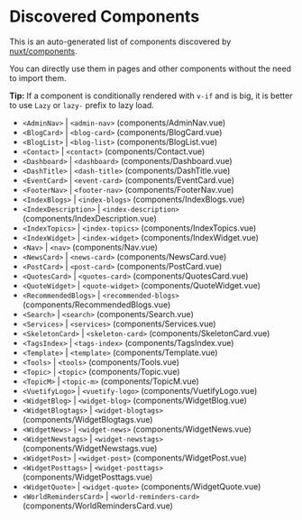 # Discovered Components

This is an auto-generated list of components discovered by [nuxt/components](https://github.com/nuxt/components).

You can directly use them in pages and other components without the need to import them.

**Tip:** If a component is conditionally rendered with `v-if` and is big, it is better to use `Lazy` or `lazy-` prefix to lazy load.

- `<AdminNav>` | `<admin-nav>` (components/AdminNav.vue)
- `<BlogCard>` | `<blog-card>` (components/BlogCard.vue)
- `<BlogList>` | `<blog-list>` (components/BlogList.vue)
- `<Contact>` | `<contact>` (components/Contact.vue)
- `<Dashboard>` | `<dashboard>` (components/Dashboard.vue)
- `<DashTitle>` | `<dash-title>` (components/DashTitle.vue)
- `<EventCard>` | `<event-card>` (components/EventCard.vue)
- `<FooterNav>` | `<footer-nav>` (components/FooterNav.vue)
- `<IndexBlogs>` | `<index-blogs>` (components/IndexBlogs.vue)
- `<IndexDescription>` | `<index-description>` (components/IndexDescription.vue)
- `<IndexTopics>` | `<index-topics>` (components/IndexTopics.vue)
- `<IndexWidget>` | `<index-widget>` (components/IndexWidget.vue)
- `<Nav>` | `<nav>` (components/Nav.vue)
- `<NewsCard>` | `<news-card>` (components/NewsCard.vue)
- `<PostCard>` | `<post-card>` (components/PostCard.vue)
- `<QuotesCard>` | `<quotes-card>` (components/QuotesCard.vue)
- `<QuoteWidget>` | `<quote-widget>` (components/QuoteWidget.vue)
- `<RecommendedBlogs>` | `<recommended-blogs>` (components/RecommendedBlogs.vue)
- `<Search>` | `<search>` (components/Search.vue)
- `<Services>` | `<services>` (components/Services.vue)
- `<SkeletonCard>` | `<skeleton-card>` (components/SkeletonCard.vue)
- `<TagsIndex>` | `<tags-index>` (components/TagsIndex.vue)
- `<Template>` | `<template>` (components/Template.vue)
- `<Tools>` | `<tools>` (components/Tools.vue)
- `<Topic>` | `<topic>` (components/Topic.vue)
- `<TopicM>` | `<topic-m>` (components/TopicM.vue)
- `<VuetifyLogo>` | `<vuetify-logo>` (components/VuetifyLogo.vue)
- `<WidgetBlog>` | `<widget-blog>` (components/WidgetBlog.vue)
- `<WidgetBlogtags>` | `<widget-blogtags>` (components/WidgetBlogtags.vue)
- `<WidgetNews>` | `<widget-news>` (components/WidgetNews.vue)
- `<WidgetNewstags>` | `<widget-newstags>` (components/WidgetNewstags.vue)
- `<WidgetPost>` | `<widget-post>` (components/WidgetPost.vue)
- `<WidgetPosttags>` | `<widget-posttags>` (components/WidgetPosttags.vue)
- `<WidgetQuote>` | `<widget-quote>` (components/WidgetQuote.vue)
- `<WorldRemindersCard>` | `<world-reminders-card>` (components/WorldRemindersCard.vue)
